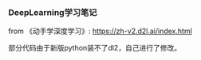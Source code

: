 ### DeepLearning学习笔记

from 《动手学深度学习》: https://zh-v2.d2l.ai/index.html

部分代码由于新版python装不了dl2，自己进行了修改。
